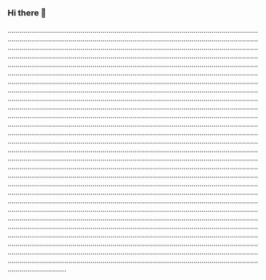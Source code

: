 ### Hi there 👋

.............................................................................................................................................................................................................................................................................................................................................................................................................................................................................................................................................................................................................................................................................................................................................................................................................................................................................................................................................................................................................................................................................................................................................................................................................................................................................................................................................................................................................................................................................................................................................................................................................................................................................................................................................................................................................................................................................................................................................................................................................................................................................................................................................................................................................................................................................................................................................................................................................................................................................................................................................................................................................................................................................................................................................................................................................................................................................................................................................................................................................................................................................................................................................................................................................................................................................................................................................................................................................................................................................................................................................................................................................................................